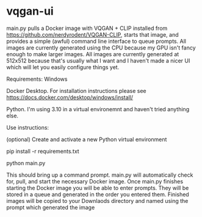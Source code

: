 # vqgan-ui

main.py pulls a Docker image with VQGAN + CLIP installed from https://github.com/nerdyrodent/VQGAN-CLIP, starts that image, and provides a simple (awful) command line interface to queue prompts.  All images are currently generated using the CPU because my GPU isn't fancy enough to make larger images.  All images are currently generated at 512x512 because that's usually what I want and I haven't made a nicer UI which will let you easily configure things yet.

Requirements:
Windows

Docker Desktop.  For installation instructions please see https://docs.docker.com/desktop/windows/install/

Python.  I'm using 3.10 in a virtual environemnt and haven't tried anything else.

Use instructions:

(optional) Create and activate a new Python virtual environment

pip install -r requirements.txt

python main.py

This should bring up a command prompt.  main.py will automatically check for, pull, and start the necessary Docker image.  Once main.py finishes starting the Docker image you will be able to enter prompts.  They will be stored in a queue and generated in the order you entered them.  Finished images will be copied to your Downlaods directory and named using the prompt which generated the image
